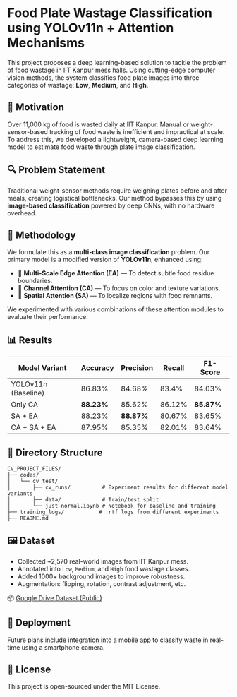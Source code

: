 
# Food Plate Wastage Classification using YOLOv11n + Attention Mechanisms

This project proposes a deep learning-based solution to tackle the problem of food wastage in IIT Kanpur mess halls. Using cutting-edge computer vision methods, the system classifies food plate images into three categories of wastage: **Low**, **Medium**, and **High**.

## 📌 Motivation

Over 11,000 kg of food is wasted daily at IIT Kanpur. Manual or weight-sensor-based tracking of food waste is inefficient and impractical at scale. To address this, we developed a lightweight, camera-based deep learning model to estimate food waste through plate image classification.

## 🔍 Problem Statement

Traditional weight-sensor methods require weighing plates before and after meals, creating logistical bottlenecks. Our method bypasses this by using **image-based classification** powered by deep CNNs, with no hardware overhead.

## 🧠 Methodology

We formulate this as a **multi-class image classification** problem. Our primary model is a modified version of **YOLOv11n**, enhanced using:

- 📐 **Multi-Scale Edge Attention (EA)** — To detect subtle food residue boundaries.
- 🌈 **Channel Attention (CA)** — To focus on color and texture variations.
- 📍 **Spatial Attention (SA)** — To localize regions with food remnants.

We experimented with various combinations of these attention modules to evaluate their performance.

## 📊 Results

| Model Variant         | Accuracy | Precision | Recall | F1-Score |
|----------------------|----------|-----------|--------|----------|
| YOLOv11n (Baseline)  | 86.83%   | 84.68%    | 83.4%  | 84.03%   |
| Only CA              | **88.23%**   | 85.62%    | 86.12% | **85.87%**   |
| SA + EA              | 88.23%   | **88.87%** | 80.67% | 83.65%   |
| CA + SA + EA         | 87.95%   | 85.35%    | 82.01% | 83.64%   |

## 📁 Directory Structure

```
CV_PROJECT_FILES/
├── codes/
│   └── cv_test/
│       ├── cv_runs/          # Experiment results for different model variants
│       ├── data/             # Train/test split
│       └── just-normal.ipynb # Notebook for baseline and training
├── training_logs/           # .rtf logs from different experiments
├── README.md
```

## 🖼️ Dataset

- Collected ~2,570 real-world images from IIT Kanpur mess.
- Annotated into `Low`, `Medium`, and `High` food wastage classes.
- Added 1000+ background images to improve robustness.
- Augmentation: flipping, rotation, contrast adjustment, etc.

📦 [Google Drive Dataset (Public)](https://drive.google.com/drive/folders/11oUunTKyqpHTv9fFiNEe3ZrSLZPC5A0z)

## 🚀 Deployment

Future plans include integration into a mobile app to classify waste in real-time using a smartphone camera.

## 📄 License

This project is open-sourced under the MIT License.
